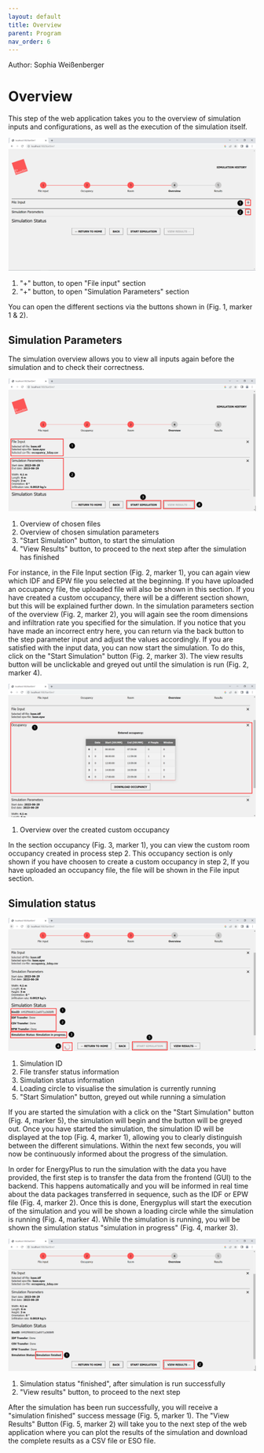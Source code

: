 ```yaml
---
layout: default
title: Overview
parent: Program
nav_order: 6
---
```


Author: Sophia Weißenberger
# Overview

This step of the web application takes you to the overview of simulation inputs and configurations, as well as the execution of the simulation itself.

![Figg. 1](images/Overview2Marker.PNG)

1. "+" button, to open "File input" section
2. "+" button, to open "Simulation Parameters" section
   
You can open the different sections via the buttons shown in (Fig. 1, marker 1 & 2).
## Simulation Parameters

The simulation overview allows you to view all inputs again before the simulation and to check their correctness.

![Figg. 2](images/Overview1Marker.PNG)

1. Overview of chosen files
2. Overview of chosen simulation parameters
3. "Start Simulation" button, to start the simulation
4. "View Results" button, to proceed to the next step after the simulation has finished


For instance, in the File Input section (Fig. 2, marker 1), you can again view which IDF and EPW file you selected at the beginning. If you have uploaded an occupancy file, the uploaded file will also be shown in this section. If you have created a custom occupancy, there will be a different section shown, but this will be explained further down. In the simulation parameters section of the overview (Fig. 2, marker 2), you will again see the room dimensions and infiltration rate you specified for the simulation. If you notice that you have made an incorrect entry here, you can return via the back button to the step parameter input and adjust the values accordingly. If you are satisfied with the input data, you can now start the simulation. To do this, click on the "Start Simulation" button (Fig. 2, marker 3). The view results button will be unclickable and greyed out until the simulation is run (Fig. 2, marker 4).

![Figg. 3](images/Overview5Marker.PNG)

1. Overview over the created custom occupancy

In the section occupancy (Fig. 3, marker 1), you can view the custom room occupancy created in process step 2. This occupancy section is only shown if you have choosen to create a custom occupancy in step 2, If you have uploaded an occupancy file, the file will be shown in the File input section.

## Simulation status 

![Figg. 4](images/Overview3Marker.PNG)

1. Simulation ID
2. File transfer status information
3. Simulation status information
4. Loading circle to visualise the simulation is currently running
5. "Start Simulation" button, greyed out while running a simulation

If you are started the simulation with a click on the "Start Simulation" button (Fig. 4, marker 5), the simulation will begin and the button will be greyed out. Once you have started the simulation, the simulation ID will be displayed at the top (Fig. 4, marker 1), allowing you to clearly distinguish between the different simulations. Within the next few seconds, you will now be continuously informed about the progress of the simulation.

In order for EnergyPlus to run the simulation with the data you have provided, the first step is to transfer the data from the frontend (GUI) to the backend. This happens automatically and you will be informed in real time about the data packages transferred in sequence, such as the IDF or EPW file (Fig. 4, marker 2). Once this is done, Energyplus will start the execution of the simulation and you will be shown a loading circle while the simulation is running (Fig. 4, marker 4). While the simulation is running, you will be shown the simulation status "simulation in progress" (Fig. 4, marker 3).

![Figg. 5](images/Overview4Marker.PNG)

1. Simulation status "finished", after simulation is run successfully
2. "View results" button, to proceed to the next step

After the simulation has been run successfully, you will receive a "simulation finished" success message (Fig. 5, marker 1). The "View Results" Button  (Fig. 5, marker 2) will take you to the next step of the web application where you can plot the results of the simulation and download the complete results as a CSV file or ESO file.
